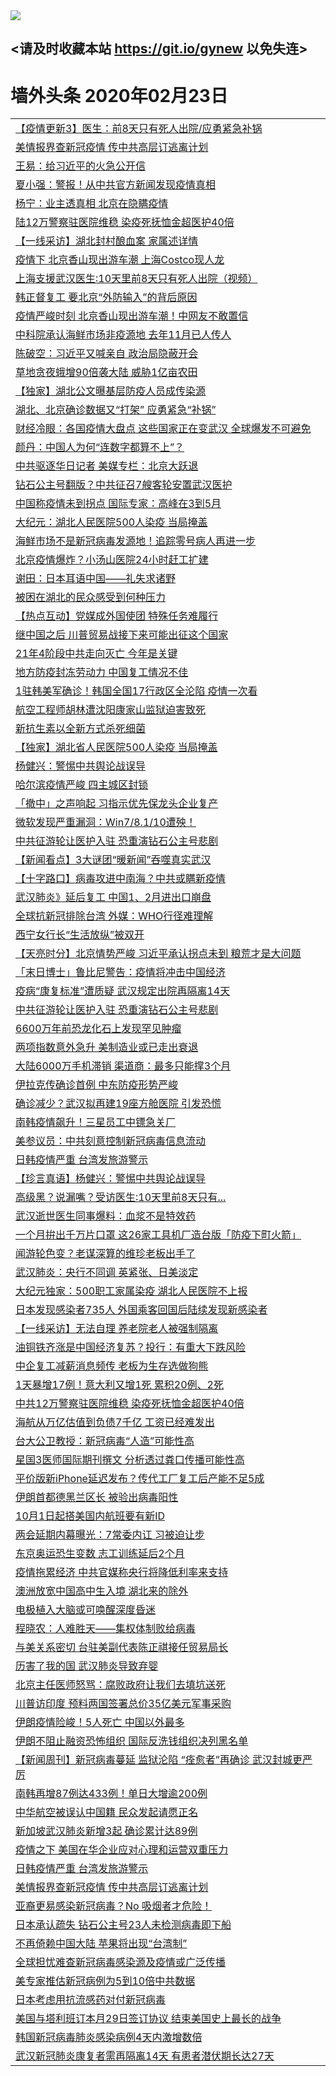 
<tr>
  <td align=center><img src="https://cdn.jsdelivr.net/gh/gyoupiodf/im1/%E5%BE%AE%E4%BF%A1%E8%AF%B4%E6%98%8E4.jpg" /></td>  
</tr>

## <请及时收藏本站 https://git.io/gynew 以免失连> </a>
# 墙外头条 2020年02月23日</a>

<table>

<tr><td colspan="2" align="left"><a href="https://xball.casa/oo.aspx?name=c1131771&key=eqxowaguscvmxdgc&from=gy">【疫情更新3】医生：前8天只有死人出院/应勇紧急补锅</a></td></tr>
<tr><td colspan="2" align="left"><a href="https://xball.casa/oo.aspx?name=c1134448&key=eqxowaguscvmxdgc&from=gy">美情报界查新冠疫情 传中共高层订逃离计划</a></td></tr>
<tr><td colspan="2" align="left"><a href="https://xball.casa/oo.aspx?name=c1134471&key=eqxowaguscvmxdgc&from=gy">王易：给习近平的火急公开信</a></td></tr>
<tr><td colspan="2" align="left"><a href="https://xball.casa/oo.aspx?name=c1134464&key=eqxowaguscvmxdgc&from=gy">夏小强：警报！从中共官方新闻发现疫情真相</a></td></tr>
<tr><td colspan="2" align="left"><a href="https://xball.casa/oo.aspx?name=c1134452&key=eqxowaguscvmxdgc&from=gy">杨宁：业主透真相 北京在隐瞒疫情</a></td></tr>
<tr><td colspan="2" align="left"><a href="https://xball.casa/oo.aspx?name=c1134470&key=eqxowaguscvmxdgc&from=gy">陆12万警察驻医院维稳 染疫死抚恤金超医护40倍</a></td></tr>
<tr><td colspan="2" align="left"><a href="https://xball.casa/oo.aspx?name=c1134458&key=eqxowaguscvmxdgc&from=gy">【一线采访】湖北封村酿血案 家属述详情</a></td></tr>
<tr><td colspan="2" align="left"><a href="https://xball.casa/oo.aspx?name=c1134462&key=eqxowaguscvmxdgc&from=gy">疫情下 北京香山现出游车潮 上海Costco现人龙</a></td></tr>
<tr><td colspan="2" align="left"><a href="https://xball.casa/oo.aspx?name=c1134453&key=eqxowaguscvmxdgc&from=gy">上海支援武汉医生:10天里前8天只有死人出院（视频）</a></td></tr>
<tr><td colspan="2" align="left"><a href="https://xball.casa/oo.aspx?name=c1134430&key=eqxowaguscvmxdgc&from=gy">韩正督复工 要北京“外防输入”的背后原因</a></td></tr>
<tr><td colspan="2" align="left"><a href="https://xball.casa/oo.aspx?name=c1134405&key=eqxowaguscvmxdgc&from=gy">疫情严峻时刻 北京香山现出游车潮！中网友不敢置信</a></td></tr>
<tr><td colspan="2" align="left"><a href="https://xball.casa/oo.aspx?name=c1134459&key=eqxowaguscvmxdgc&from=gy">中科院承认海鲜市场非疫源地 去年11月已人传人</a></td></tr>
<tr><td colspan="2" align="left"><a href="https://xball.casa/oo.aspx?name=c1134475&key=eqxowaguscvmxdgc&from=gy">陈破空：习近平又喊亲自 政治局隐蔽开会</a></td></tr>
<tr><td colspan="2" align="left"><a href="https://xball.casa/oo.aspx?name=c1134469&key=eqxowaguscvmxdgc&from=gy">草地贪夜蛾增90倍袭大陆 威胁1亿亩农田</a></td></tr>
<tr><td colspan="2" align="left"><a href="https://xball.casa/oo.aspx?name=c1134457&key=eqxowaguscvmxdgc&from=gy">【独家】湖北公文曝基层防疫人员成传染源</a></td></tr>
<tr><td colspan="2" align="left"><a href="https://xball.casa/oo.aspx?name=c1134465&key=eqxowaguscvmxdgc&from=gy">湖北、北京确诊数据又“打架” 应勇紧急“补锅”</a></td></tr>
<tr><td colspan="2" align="left"><a href="https://xball.casa/oo.aspx?name=c1134415&key=eqxowaguscvmxdgc&from=gy">财经冷眼：各国疫情大盘点 这些国家正在变武汉 全球爆发不可避免</a></td></tr>
<tr><td colspan="2" align="left"><a href="https://xball.casa/oo.aspx?name=c1134447&key=eqxowaguscvmxdgc&from=gy">颜丹：中国人为何“连数字都算不上”？</a></td></tr>
<tr><td colspan="2" align="left"><a href="https://xball.casa/oo.aspx?name=c1134461&key=eqxowaguscvmxdgc&from=gy">中共驱逐华日记者 美媒专栏：北京大跃退</a></td></tr>
<tr><td colspan="2" align="left"><a href="https://xball.casa/oo.aspx?name=c1134473&key=eqxowaguscvmxdgc&from=gy">钻石公主号翻版？中共征召7艘客轮安置武汉医护</a></td></tr>
<tr><td colspan="2" align="left"><a href="https://xball.casa/oo.aspx?name=c1134407&key=eqxowaguscvmxdgc&from=gy">中国称疫情未到拐点 国际专家：高峰在3到5月</a></td></tr>
<tr><td colspan="2" align="left"><a href="https://xball.casa/oo.aspx?name=c1134434&key=eqxowaguscvmxdgc&from=gy">大纪元：湖北人民医院500人染疫 当局掩盖</a></td></tr>
<tr><td colspan="2" align="left"><a href="https://xball.casa/oo.aspx?name=c1134478&key=eqxowaguscvmxdgc&from=gy">海鲜市场不是新冠病毒发源地！追踪零号病人再进一步</a></td></tr>
<tr><td colspan="2" align="left"><a href="https://xball.casa/oo.aspx?name=c1134408&key=eqxowaguscvmxdgc&from=gy">北京疫情爆炸？小汤山医院24小时赶工扩建</a></td></tr>
<tr><td colspan="2" align="left"><a href="https://xball.casa/oo.aspx?name=c1134472&key=eqxowaguscvmxdgc&from=gy">谢田：日本耳语中国——礼失求诸野</a></td></tr>
<tr><td colspan="2" align="left"><a href="https://xball.casa/oo.aspx?name=c1134429&key=eqxowaguscvmxdgc&from=gy">被困在湖北的民众感受到何种压力</a></td></tr>
<tr><td colspan="2" align="left"><a href="https://xball.casa/oo.aspx?name=c1134456&key=eqxowaguscvmxdgc&from=gy">【热点互动】党媒成外国使团 特殊任务难履行</a></td></tr>
<tr><td colspan="2" align="left"><a href="https://xball.casa/oo.aspx?name=c1134433&key=eqxowaguscvmxdgc&from=gy">继中国之后 川普贸易战接下来可能出征这个国家</a></td></tr>
<tr><td colspan="2" align="left"><a href="https://xball.casa/oo.aspx?name=c1134509&key=eqxowaguscvmxdgc&from=gy">21年4阶段中共走向灭亡  今年是关键</a></td></tr>
<tr><td colspan="2" align="left"><a href="https://xball.casa/oo.aspx?name=c1134446&key=eqxowaguscvmxdgc&from=gy">地方防疫封冻劳动力 中国复工情况不佳</a></td></tr>
<tr><td colspan="2" align="left"><a href="https://xball.casa/oo.aspx?name=c1134441&key=eqxowaguscvmxdgc&from=gy">1驻韩美军确诊！韩国全国17行政区全沦陷 疫情一次看</a></td></tr>
<tr><td colspan="2" align="left"><a href="https://xball.casa/oo.aspx?name=c1134463&key=eqxowaguscvmxdgc&from=gy">航空工程师胡林遭沈阳康家山监狱迫害致死</a></td></tr>
<tr><td colspan="2" align="left"><a href="https://xball.casa/oo.aspx?name=c1134477&key=eqxowaguscvmxdgc&from=gy">新抗生素以全新方式杀死细菌</a></td></tr>
<tr><td colspan="2" align="left"><a href="https://xball.casa/oo.aspx?name=c1134413&key=eqxowaguscvmxdgc&from=gy">【独家】湖北省人民医院500人染疫 当局掩盖</a></td></tr>
<tr><td colspan="2" align="left"><a href="https://xball.casa/oo.aspx?name=c1134442&key=eqxowaguscvmxdgc&from=gy">杨健兴：警惕中共舆论战误导</a></td></tr>
<tr><td colspan="2" align="left"><a href="https://xball.casa/oo.aspx?name=c1134438&key=eqxowaguscvmxdgc&from=gy">哈尔滨疫情严峻 四主城区封锁</a></td></tr>
<tr><td colspan="2" align="left"><a href="https://xball.casa/oo.aspx?name=c1134399&key=eqxowaguscvmxdgc&from=gy">「撤中」之声响起 习指示优先保龙头企业复产</a></td></tr>
<tr><td colspan="2" align="left"><a href="https://xball.casa/oo.aspx?name=c1134479&key=eqxowaguscvmxdgc&from=gy">微软发现严重漏洞：Win7/8.1/10遭殃！</a></td></tr>
<tr><td colspan="2" align="left"><a href="https://xball.casa/oo.aspx?name=c1134437&key=eqxowaguscvmxdgc&from=gy">中共征游轮让医护入驻 恐重演钻石公主号悲剧</a></td></tr>
<tr><td colspan="2" align="left"><a href="https://xball.casa/oo.aspx?name=c1134468&key=eqxowaguscvmxdgc&from=gy">【新闻看点】3大谜团“暖新闻”吞噬真实武汉</a></td></tr>
<tr><td colspan="2" align="left"><a href="https://xball.casa/oo.aspx?name=c1134445&key=eqxowaguscvmxdgc&from=gy">【十字路口】病毒攻进中南海？中共或瞒新疫情</a></td></tr>
<tr><td colspan="2" align="left"><a href="https://xball.casa/oo.aspx?name=c1134403&key=eqxowaguscvmxdgc&from=gy">武汉肺炎》延后复工 中国1、2月进出口崩盘</a></td></tr>
<tr><td colspan="2" align="left"><a href="https://xball.casa/oo.aspx?name=c1134450&key=eqxowaguscvmxdgc&from=gy">全球抗新冠排除台湾 外媒：WHO行径难理解</a></td></tr>
<tr><td colspan="2" align="left"><a href="https://xball.casa/oo.aspx?name=c1134502&key=eqxowaguscvmxdgc&from=gy">西宁女行长“生活放纵”被双开</a></td></tr>
<tr><td colspan="2" align="left"><a href="https://xball.casa/oo.aspx?name=c1134486&key=eqxowaguscvmxdgc&from=gy">【天亮时分】北京情势严峻 习近平承认拐点未到 粮荒才是大问题</a></td></tr>
<tr><td colspan="2" align="left"><a href="https://xball.casa/oo.aspx?name=c1134400&key=eqxowaguscvmxdgc&from=gy">「末日博士」鲁比尼警告：疫情将冲击中国经济</a></td></tr>
<tr><td colspan="2" align="left"><a href="https://xball.casa/oo.aspx?name=c1134451&key=eqxowaguscvmxdgc&from=gy">疫病“康复标准”遭质疑 武汉规定出院再隔离14天</a></td></tr>
<tr><td colspan="2" align="left"><a href="https://xball.casa/oo.aspx?name=c1134414&key=eqxowaguscvmxdgc&from=gy">中共征游轮让医护入驻 恐重演钻石公主号悲剧</a></td></tr>
<tr><td colspan="2" align="left"><a href="https://xball.casa/oo.aspx?name=c1134480&key=eqxowaguscvmxdgc&from=gy">6600万年前恐龙化石上发现罕见肿瘤</a></td></tr>
<tr><td colspan="2" align="left"><a href="https://xball.casa/oo.aspx?name=c1134439&key=eqxowaguscvmxdgc&from=gy">两项指数意外急升 美制造业或已走出衰退</a></td></tr>
<tr><td colspan="2" align="left"><a href="https://xball.casa/oo.aspx?name=c1134436&key=eqxowaguscvmxdgc&from=gy">大陆6000万手机滞销 渠道商：最多只能撑3个月</a></td></tr>
<tr><td colspan="2" align="left"><a href="https://xball.casa/oo.aspx?name=c1134440&key=eqxowaguscvmxdgc&from=gy">伊拉克传确诊首例 中东防疫形势严峻</a></td></tr>
<tr><td colspan="2" align="left"><a href="https://xball.casa/oo.aspx?name=c1134423&key=eqxowaguscvmxdgc&from=gy">确诊减少？武汉拟再建19座方舱医院 引发恐慌</a></td></tr>
<tr><td colspan="2" align="left"><a href="https://xball.casa/oo.aspx?name=c1134409&key=eqxowaguscvmxdgc&from=gy">南韩疫情飙升！三星员工中镖急关厂</a></td></tr>
<tr><td colspan="2" align="left"><a href="https://xball.casa/oo.aspx?name=c1134435&key=eqxowaguscvmxdgc&from=gy">美参议员：中共刻意控制新冠病毒信息流动</a></td></tr>
<tr><td colspan="2" align="left"><a href="https://xball.casa/oo.aspx?name=c1134449&key=eqxowaguscvmxdgc&from=gy">日韩疫情严重 台湾发旅游警示</a></td></tr>
<tr><td colspan="2" align="left"><a href="https://xball.casa/oo.aspx?name=c1134412&key=eqxowaguscvmxdgc&from=gy">【珍言真语】杨健兴：警惕中共舆论战误导</a></td></tr>
<tr><td colspan="2" align="left"><a href="https://xball.casa/oo.aspx?name=c1134498&key=eqxowaguscvmxdgc&from=gy">高级黑？说漏嘴？受访医生:10天里前8天只有...</a></td></tr>
<tr><td colspan="2" align="left"><a href="https://xball.casa/oo.aspx?name=c1134506&key=eqxowaguscvmxdgc&from=gy">武汉逝世医生同事爆料：血浆不是特效药</a></td></tr>
<tr><td colspan="2" align="left"><a href="https://xball.casa/oo.aspx?name=c1134401&key=eqxowaguscvmxdgc&from=gy">一个月拚出千万片口罩 这26家工具机厂造台版「防疫下町火箭」</a></td></tr>
<tr><td colspan="2" align="left"><a href="https://xball.casa/oo.aspx?name=c1134505&key=eqxowaguscvmxdgc&from=gy">闻游轮色变？老谋深算的维珍老板出手了</a></td></tr>
<tr><td colspan="2" align="left"><a href="https://xball.casa/oo.aspx?name=c1134431&key=eqxowaguscvmxdgc&from=gy">武汉肺炎：央行不同调 英紧张、日美淡定</a></td></tr>
<tr><td colspan="2" align="left"><a href="https://xball.casa/oo.aspx?name=c1134483&key=eqxowaguscvmxdgc&from=gy">大纪元独家：500职工家属染疫 湖北人民医院不上报</a></td></tr>
<tr><td colspan="2" align="left"><a href="https://xball.casa/oo.aspx?name=c1134427&key=eqxowaguscvmxdgc&from=gy">日本发现感染者735人 外国乘客回国后陆续发现新感染者</a></td></tr>
<tr><td colspan="2" align="left"><a href="https://xball.casa/oo.aspx?name=c1134394&key=eqxowaguscvmxdgc&from=gy">【一线采访】无法自理 养老院老人被强制隔离</a></td></tr>
<tr><td colspan="2" align="left"><a href="https://xball.casa/oo.aspx?name=c1134417&key=eqxowaguscvmxdgc&from=gy">油铜铁齐涨是中国经济复苏？投行：有重大下跌风险</a></td></tr>
<tr><td colspan="2" align="left"><a href="https://xball.casa/oo.aspx?name=c1134416&key=eqxowaguscvmxdgc&from=gy">中企复工减薪消息频传 老板为生存选做狗熊</a></td></tr>
<tr><td colspan="2" align="left"><a href="https://xball.casa/oo.aspx?name=c1134410&key=eqxowaguscvmxdgc&from=gy">1天暴增17例！意大利又增1死 累积20例、2死</a></td></tr>
<tr><td colspan="2" align="left"><a href="https://xball.casa/oo.aspx?name=c1134500&key=eqxowaguscvmxdgc&from=gy">中共12万警察驻医院维稳 染疫死抚恤金超医护40倍</a></td></tr>
<tr><td colspan="2" align="left"><a href="https://xball.casa/oo.aspx?name=c1134499&key=eqxowaguscvmxdgc&from=gy">海航从万亿估值到负债7千亿 工资已经难发出</a></td></tr>
<tr><td colspan="2" align="left"><a href="https://xball.casa/oo.aspx?name=c1134504&key=eqxowaguscvmxdgc&from=gy">台大公卫教授：新冠病毒“人造”可能性高</a></td></tr>
<tr><td colspan="2" align="left"><a href="https://xball.casa/oo.aspx?name=c1134422&key=eqxowaguscvmxdgc&from=gy">星国3医师国际期刊撰文 分析透过粪口传播可能性高</a></td></tr>
<tr><td colspan="2" align="left"><a href="https://xball.casa/oo.aspx?name=c1134426&key=eqxowaguscvmxdgc&from=gy">平价版新iPhone延迟发布？传代工厂复工后产能不足5成</a></td></tr>
<tr><td colspan="2" align="left"><a href="https://xball.casa/oo.aspx?name=c1134421&key=eqxowaguscvmxdgc&from=gy">伊朗首都德黑兰区长 被验出病毒阳性</a></td></tr>
<tr><td colspan="2" align="left"><a href="https://xball.casa/oo.aspx?name=c1134507&key=eqxowaguscvmxdgc&from=gy">10月1日起搭美国内航班要有新ID</a></td></tr>
<tr><td colspan="2" align="left"><a href="https://xball.casa/oo.aspx?name=c1134485&key=eqxowaguscvmxdgc&from=gy">两会延期内幕曝光：7常委内讧 习被迫让步</a></td></tr>
<tr><td colspan="2" align="left"><a href="https://xball.casa/oo.aspx?name=c1134406&key=eqxowaguscvmxdgc&from=gy">东京奥运恐生变数 志工训练延后2个月</a></td></tr>
<tr><td colspan="2" align="left"><a href="https://xball.casa/oo.aspx?name=c1134424&key=eqxowaguscvmxdgc&from=gy">疫情拖累经济 中共官媒称央行将降低利率来支持</a></td></tr>
<tr><td colspan="2" align="left"><a href="https://xball.casa/oo.aspx?name=c1134420&key=eqxowaguscvmxdgc&from=gy">澳洲放宽中国高中生入境 湖北来的除外</a></td></tr>
<tr><td colspan="2" align="left"><a href="https://xball.casa/oo.aspx?name=c1134476&key=eqxowaguscvmxdgc&from=gy">电极植入大脑或可唤醒深度昏迷</a></td></tr>
<tr><td colspan="2" align="left"><a href="https://xball.casa/oo.aspx?name=c1134508&key=eqxowaguscvmxdgc&from=gy">程晓农：人难胜天——集权体制败给病毒</a></td></tr>
<tr><td colspan="2" align="left"><a href="https://xball.casa/oo.aspx?name=c1134404&key=eqxowaguscvmxdgc&from=gy">与美关系密切 台驻美副代表陈正祺接任贸易局长</a></td></tr>
<tr><td colspan="2" align="left"><a href="https://xball.casa/oo.aspx?name=c1134495&key=eqxowaguscvmxdgc&from=gy">历害了我的国 武汉肺炎导致弃婴</a></td></tr>
<tr><td colspan="2" align="left"><a href="https://xball.casa/oo.aspx?name=c1134491&key=eqxowaguscvmxdgc&from=gy">北京主任医师怒骂：腐败政府让我们去填坑送死</a></td></tr>
<tr><td colspan="2" align="left"><a href="https://xball.casa/oo.aspx?name=c1134432&key=eqxowaguscvmxdgc&from=gy">川普访印度 预料两国签署总价35亿美元军事采购</a></td></tr>
<tr><td colspan="2" align="left"><a href="https://xball.casa/oo.aspx?name=c1134418&key=eqxowaguscvmxdgc&from=gy">伊朗疫情险峻！5人死亡 中国以外最多</a></td></tr>
<tr><td colspan="2" align="left"><a href="https://xball.casa/oo.aspx?name=c1134402&key=eqxowaguscvmxdgc&from=gy">伊朗不阻止融资恐怖组织 国际反洗钱组织决列黑名单</a></td></tr>
<tr><td colspan="2" align="left"><a href="https://xball.casa/oo.aspx?name=c1134484&key=eqxowaguscvmxdgc&from=gy">【新闻周刊】新冠病毒蔓延 监狱沦陷 “痊愈者”再确诊 武汉封城更严厉</a></td></tr>
<tr><td colspan="2" align="left"><a href="https://xball.casa/oo.aspx?name=c1134419&key=eqxowaguscvmxdgc&from=gy">南韩再增87例达433例！单日大增逾200例</a></td></tr>
<tr><td colspan="2" align="left"><a href="https://xball.casa/oo.aspx?name=c1134503&key=eqxowaguscvmxdgc&from=gy">中华航空被误认中国籍 民众发起请愿正名</a></td></tr>
<tr><td colspan="2" align="left"><a href="https://xball.casa/oo.aspx?name=c1134428&key=eqxowaguscvmxdgc&from=gy">新加坡武汉肺炎新增3起 确诊累计达89例</a></td></tr>
<tr><td colspan="2" align="left"><a href="https://xball.casa/oo.aspx?name=c1134425&key=eqxowaguscvmxdgc&from=gy">疫情之下 美国在华企业应对心理和运营双重压力</a></td></tr>
<tr><td colspan="2" align="left"><a href="https://xball.casa/oo.aspx?name=c1134497&key=eqxowaguscvmxdgc&from=gy">日韩疫情严重 台湾发旅游警示</a></td></tr>
<tr><td colspan="2" align="left"><a href="https://xball.casa/oo.aspx?name=c1134490&key=eqxowaguscvmxdgc&from=gy">美情报界查新冠疫情 传中共高层订逃离计划</a></td></tr>
<tr><td colspan="2" align="left"><a href="https://xball.casa/oo.aspx?name=c1134489&key=eqxowaguscvmxdgc&from=gy">亚裔更易感染新冠病毒？No 吸烟者才危险！</a></td></tr>
<tr><td colspan="2" align="left"><a href="https://xball.casa/oo.aspx?name=c1134501&key=eqxowaguscvmxdgc&from=gy">日本承认疏失 钻石公主号23人未检测病毒即下船</a></td></tr>
<tr><td colspan="2" align="left"><a href="https://xball.casa/oo.aspx?name=c1134487&key=eqxowaguscvmxdgc&from=gy">不再倚赖中国大陆 苹果将出现“台湾制”</a></td></tr>
<tr><td colspan="2" align="left"><a href="https://xball.casa/oo.aspx?name=c1134493&key=eqxowaguscvmxdgc&from=gy">全球担忧难查新冠病毒感染源及疫情或广泛传播</a></td></tr>
<tr><td colspan="2" align="left"><a href="https://xball.casa/oo.aspx?name=c1134482&key=eqxowaguscvmxdgc&from=gy">美专家推估新冠病例为5到10倍中共数据</a></td></tr>
<tr><td colspan="2" align="left"><a href="https://xball.casa/oo.aspx?name=c1134488&key=eqxowaguscvmxdgc&from=gy">日本考虑用抗流感药对付新冠病毒</a></td></tr>
<tr><td colspan="2" align="left"><a href="https://xball.casa/oo.aspx?name=c1134492&key=eqxowaguscvmxdgc&from=gy">美国与塔利班订本月29日签订协议 结束美国史上最长的战争</a></td></tr>
<tr><td colspan="2" align="left"><a href="https://xball.casa/oo.aspx?name=c1134494&key=eqxowaguscvmxdgc&from=gy">韩国新冠病毒肺炎感染病例4天内激增数倍</a></td></tr>
<tr><td colspan="2" align="left"><a href="https://xball.casa/oo.aspx?name=c1134496&key=eqxowaguscvmxdgc&from=gy">武汉新冠肺炎康复者需再隔离14天 有患者潜伏期长达27天</a></td></tr>


</table>
